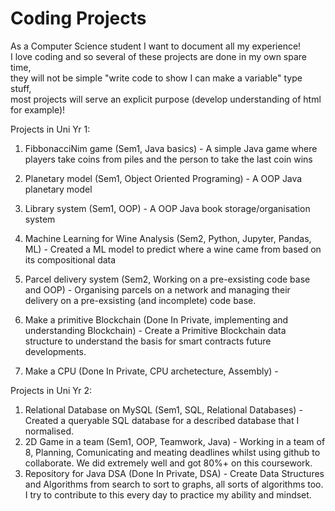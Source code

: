 # Coding Projects
As a Computer Science student I want to document all my experience!                                                                                                  
I love coding and so several of these projects are done in my own spare time,                                                             
they will not be simple "write code to show I can make a variable" type stuff,                                      
most projects will serve an explicit purpose (develop understanding of html for example)!

Projects in Uni Yr 1:
1. FibbonacciNim game (Sem1, Java basics) - A simple Java game where players take coins from piles and the person to take the last coin wins 
2. Planetary model (Sem1, Object Oriented Programing) - A OOP Java planetary model
3. Library system (Sem1, OOP) - A OOP Java book storage/organisation system

4. Machine Learning for Wine Analysis (Sem2, Python, Jupyter, Pandas, ML) - Created a ML model to predict where a wine came from based on its compositional data
5. Parcel delivery system (Sem2, Working on a pre-exsisting code base and OOP) - Organising parcels on a network and managing their delivery on a pre-exsisting (and incomplete) code base.

6. Make a primitive Blockchain (Done In Private, implementing and understanding Blockchain) - Create a Primitive Blockchain data structure to understand the basis for smart contracts future developments.                               
7. Make a CPU (Done In Private, CPU archetecture, Assembly) - 

Projects in Uni Yr 2:
1. Relational Database on MySQL (Sem1, SQL, Relational Databases) - Created a queryable SQL database for a described database that I normalised.
2. 2D Game in a team (Sem1, OOP, Teamwork, Java) - Working in a team of 8, Planning, Comunicating and meating deadlines whilst using github to collaborate. We did extremely well and got 80%+ on this coursework.
3. Repository for Java DSA (Done In Private, DSA) - Create Data Structures and Algorithms from search to sort to graphs, all sorts of algorithms too. I try to contribute to this every day to practice my ability and mindset.
